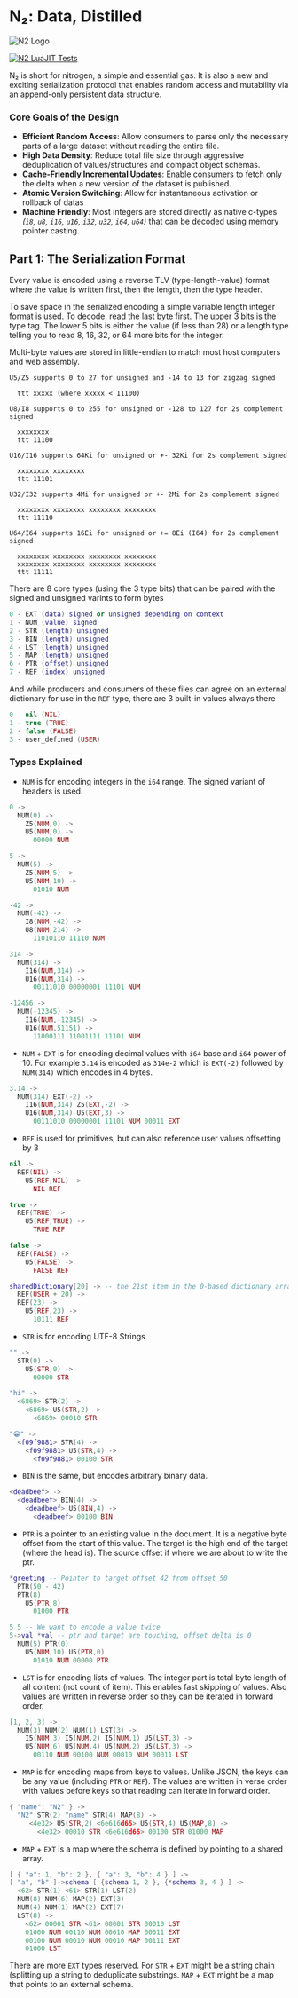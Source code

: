 # N₂: Data, Distilled

![N2 Logo](www/n2logo.jpg)

[![N2 LuaJIT Tests](https://github.com/creationix/n2/actions/workflows/test.yaml/badge.svg?event=push)](https://github.com/creationix/n2/actions/workflows/test.yaml)

N₂ is short for nitrogen, a simple and essential gas.  It is also a new and exciting serialization protocol that enables random access and mutability via an append-only persistent data structure.

### Core Goals of the Design

- **Efficient Random Access**: Allow consumers to parse only the necessary parts of a large dataset without reading the entire file.
- **High Data Density**: Reduce total file size through aggressive deduplication of values/structures and compact object schemas.
- **Cache-Friendly Incremental Updates**: Enable consumers to fetch only the delta when a new version of the dataset is published.
- **Atomic Version Switching**: Allow for instantaneous activation or rollback of datas
- **Machine Friendly**: Most integers are stored directly as native c-types *(`i8`, `u8`, `i16`, `u16`, `i32`, `u32`, `i64`, `u64`)* that can be decoded using memory pointer casting.

## Part 1: The Serialization Format

Every value is encoded using a reverse TLV (type-length-value) format where the value is written first, then the length, then the type header.

To save space in the serialized encoding a simple variable length integer format is used.  To decode, read the last byte first.  The upper 3 bits is the type tag.  The lower 5 bits is either the value (if less than 28) or a length type telling you to read 8, 16, 32, or 64 more bits for the integer.

Multi-byte values are stored in little-endian to match most host computers and web assembly.

```
U5/Z5 supports 0 to 27 for unsigned and -14 to 13 for zigzag signed

  ttt xxxxx (where xxxxx < 11100)

U8/I8 supports 0 to 255 for unsigned or -128 to 127 for 2s complement signed

  xxxxxxxx
  ttt 11100

U16/I16 supports 64Ki for unsigned or +- 32Ki for 2s complement signed

  xxxxxxxx xxxxxxxx
  ttt 11101

U32/I32 supports 4Mi for unsigned or +- 2Mi for 2s complement signed

  xxxxxxxx xxxxxxxx xxxxxxxx xxxxxxxx
  ttt 11110

U64/I64 supports 16Ei for unsigned or += 8Ei (I64) for 2s complement signed

  xxxxxxxx xxxxxxxx xxxxxxxx xxxxxxxx
  xxxxxxxx xxxxxxxx xxxxxxxx xxxxxxxx
  ttt 11111
```

There are 8 core types (using the 3 type bits) that can be paired with the signed and unsigned varints to form bytes

```lua
0 - EXT (data) signed or unsigned depending on context
1 - NUM (value) signed
2 - STR (length) unsigned
3 - BIN (length) unsigned
4 - LST (length) unsigned
5 - MAP (length) unsigned
6 - PTR (offset) unsigned
7 - REF (index) unsigned
```

And while producers and consumers of these files can agree on an external dictionary for use in the `REF` type, there are 3 built-in values always there

```lua
0 - nil (NIL)
1 - true (TRUE)
2 - false (FALSE)
3 - user_defined (USER)
```

### Types Explained

- `NUM` is for encoding integers in the `i64` range.  The signed variant of headers is used.

```lua
0 ->
  NUM(0) ->
    Z5(NUM,0) ->
    U5(NUM,0) ->
      00000 NUM

5 ->
  NUM(5) ->
    Z5(NUM,5) ->
    U5(NUM,10) ->
      01010 NUM

-42 ->
  NUM(-42) ->
    I8(NUM,-42) ->
    U8(NUM,214) ->
      11010110 11110 NUM

314 ->
  NUM(314) ->
    I16(NUM,314) ->
    U16(NUM,314) ->
      00111010 00000001 11101 NUM

-12456 ->
  NUM(-12345) ->
    I16(NUM,-12345) ->
    U16(NUM,51151) ->
      11000111 11001111 11101 NUM
```

- `NUM` + `EXT` is for encoding decimal values with `i64` base and `i64` power of 10.   For example `3.14` is encoded as `314e-2` which is `EXT(-2)` followed by `NUM(314)` which encodes in 4 bytes.

```lua
3.14 ->
  NUM(314) EXT(-2) ->
    I16(NUM,314) Z5(EXT,-2) ->
    U16(NUM,314) U5(EXT,3) ->
      00111010 00000001 11101 NUM 00011 EXT
```

- `REF` is used for primitives, but can also reference user values offsetting by 3

```lua
nil ->
  REF(NIL) ->
    U5(REF,NIL) ->
      NIL REF

true ->
  REF(TRUE) ->
    U5(REF,TRUE) ->
      TRUE REF

false ->
  REF(FALSE) ->
    U5(FALSE) ->
      FALSE REF

sharedDictionary[20] -> -- the 21st item in the 0-based dictionary array
  REF(USER + 20) ->
  REF(23) ->
    U5(REF,23) ->
      10111 REF
```

- `STR` is for encoding UTF-8 Strings

```lua
"" ->
  STR(0) ->
    U5(STR,0) ->
      00000 STR

"hi" ->
  <6869> STR(2) ->
    <6869> U5(STR,2) ->
      <6869> 00010 STR

"😁" ->
  <f09f9881> STR(4) ->
    <f09f9881> U5(STR,4) ->
      <f09f9881> 00100 STR
```

- `BIN` is the same, but encodes arbitrary binary data.

```lua
<deadbeef> ->
  <deadbeef> BIN(4) ->
    <deadbeef> U5(BIN,4) ->
      <deadbeef> 00100 BIN
```

- `PTR` is a pointer to an existing value in the document.  It is a negative byte offset from the start of this value.  The target is the high end of the target (where the head is).  The source offset if where we are about to write the ptr.

```lua
*greeting -- Pointer to target offset 42 from offset 50
  PTR(50 - 42)
  PTR(8)
    U5(PTR,8)
      01000 PTR

5 5 -- We want to encode a value twice
5->val *val -- ptr and target are touching, offset delta is 0
  NUM(5) PTR(0)
    U5(NUM,10) U5(PTR,0)
      01010 NUM 00000 PTR
```

- `LST` is for encoding lists of values.  The integer part is total byte length of all content (not count of item).  This enables fast skipping of values.  Also values are written in reverse order so they can be iterated in forward order.

```lua
[1, 2, 3] ->
  NUM(3) NUM(2) NUM(1) LST(3) ->
    I5(NUM,3) I5(NUM,2) I5(NUM,1) U5(LST,3) ->
    U5(NUM,6) U5(NUM,4) U5(NUM,2) U5(LST,3) ->
      00110 NUM 00100 NUM 00010 NUM 00011 LST
```

- `MAP` is for encoding maps from keys to values. Unlike JSON, the keys can be any value (including `PTR` or `REF`).  The values are written in verse order with values before keys so that reading can iterate in forward order.

```lua
{ "name": "N2" } ->
  "N2" STR(2) "name" STR(4) MAP(8) ->
     <4e32> U5(STR,2) <6e616d65> U5(STR,4) U5(MAP,8) ->
       <4e32> 00010 STR <6e616d65> 00100 STR 01000 MAP
```

- `MAP` + `EXT` is a map where the schema is defined by pointing to a shared array.

```lua
[ { "a": 1, "b": 2 }, { "a": 3, "b": 4 } ] ->
[ "a", "b" ]->schema [ {schema 1, 2 }, {*schema 3, 4 } ] ->
  <62> STR(1) <61> STR(1) LST(2)
  NUM(8) NUM(6) MAP(2) EXT(3)
  NUM(4) NUM(1) MAP(2) EXT(7)
  LST(8) ->
    <62> 00001 STR <61> 00001 STR 00010 LST
    01000 NUM 00110 NUM 00010 MAP 00011 EXT
    00100 NUM 00010 NUM 00010 MAP 00111 EXT
    01000 LST
```

There are more `EXT` types reserved.  For `STR` + `EXT` might be a string chain (splitting up a string to deduplicate substrings.  `MAP` + `EXT` might be a map that points to an external schema.
